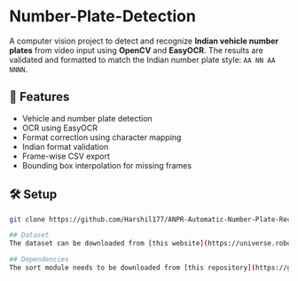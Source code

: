 # Number-Plate-Detection

A computer vision project to detect and recognize **Indian vehicle number plates** from video input using **OpenCV** and **EasyOCR**. The results are validated and formatted to match the Indian number plate style: `AA NN AA NNNN`.

## 🚀 Features

- Vehicle and number plate detection
- OCR using EasyOCR
- Format correction using character mapping
- Indian format validation
- Frame-wise CSV export
- Bounding box interpolation for missing frames

## 🛠️ Setup

```bash
git clone https://github.com/Harshil177/ANPR-Automatic-Number-Plate-Recognition-System.git

## Dataset
The dataset can be downloaded from [this website](https://universe.roboflow.com/general-wchqu/licenceplatedetector/dataset/1).

## Dependencies
The sort module needs to be downloaded from [this repository](https://github.com/abewley/sort).
